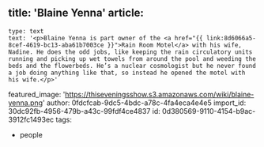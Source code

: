 title: '​Blaine Yenna'
article:
  -
    type: text
    text: '<p>Blaine Yenna is part owner of the <a href="{{ link:8d6066a5-8cef-4619-bc13-aba61b7003ce }}">Rain Room Motel</a> with his wife, Nadine. He does the odd jobs, like keeping the rain circulatory units running and picking up wet towels from around the pool and weeding the beds and the flowerbeds. He’s a nuclear cosmologist but he never found a job doing anything like that, so instead he opened the motel with his wife.</p>'
featured_image: 'https://thiseveningsshow.s3.amazonaws.com/wiki/blaine-yenna.png'
author: 0fdcfcab-9dc5-4bdc-a78c-4fa4eca4e4e5
import_id: 30dc92fb-4956-479b-a43c-99fdf4ce4837
id: 0d380569-9110-4154-b9ac-3912fc1493ec
tags:
  - people
